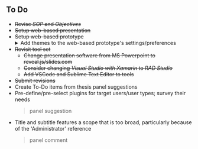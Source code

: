 To Do
---

* <del>Revise *SOP* and *Objectives*</del>
* <del>Setup web-based presentation</del>
* <del>Setup web-based prototype</del>
  <details><summary>Add themes to the web-based prototype's settings/preferences</summary>
  * Blue Artpaper
    > default blue-based theme
  * Red Artpaper
    > red-based theme
  * Yellow Artpaper
    > yellow-based theme
  * Chalkboard
    > green-based theme
  * Whiteboard
    > bright theme
  * Blackboard
    > dark theme
  * Slate Tablet
    > gray-based theme
  * Clay Tablet
    > cream- and brown-based theme
  * Flower Garden
    > pink-based theme</details>
* <del>Revisit tool set</del>
  * <del>Change presentation software from MS Powerpoint to reveal.js/slides.com</del>
  * <del>Consider changing *Visual Studio with Xamarin* to *RAD Studio*</del>
  * <del>Add VSCode and Sublime Text Editor to tools</del>
* <del>Submit revisions</del>
* Create To-Do items from thesis panel suggestions
* Pre-define/pre-select plugins for target users/user types; survey their needs
  > panel suggestion
* Title and subtitle features a scope that is too broad, particularly because of the 'Administrator' reference
  > panel comment
